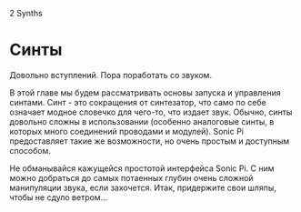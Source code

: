 2 Synths

# Синты

Довольно вступлений. Пора поработать со звуком.

В этой главе мы будем рассматривать основы запуска и управления синтами. Синт -
это сокращения от синтезатор, что само по себе означает модное словечко для чего-то,
что издает звук. Обычно, синты довольно сложны в использовании (особенно аналоговые
синты, в которых много соединений проводами и модулей). Sonic Pi предоставляет
такие же возможности, но очень простым и доступным способом.

Не обманывайся кажущейся простотой интерфейса Sonic Pi. С ним можно добраться до
самых потаенных глубин очень сложной манипуляции звука, если захочется. Итак,
придержите свои шляпы, чтобы не сдуло ветром...
